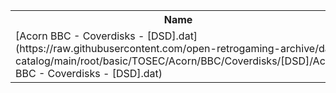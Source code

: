 <table>
<tr><th>Name</th><th>Size</th></tr>
<tr><td>
[Acorn BBC - Coverdisks - [DSD].dat](https://raw.githubusercontent.com/open-retrogaming-archive/dat-catalog/main/root/basic/TOSEC/Acorn/BBC/Coverdisks/[DSD]/Acorn BBC - Coverdisks - [DSD].dat)
</td><td>1588</td></tr>
</table>
